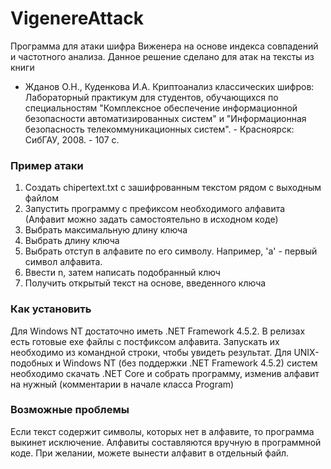 # VigenereAttack
Программа для атаки шифра Виженера на основе индекса совпадений и частотного анализа. Данное решение сделано для атак на тексты из книги
- Жданов О.Н., Куденкова И.А. Криптоанализ классических шифров: Лабораторный практикум для студентов, обучающихся по специальностям "Комплексное обеспечение информационной безопасности автоматизированных систем" и "Информационная безопасность телекоммуникационных систем". - Красноярск: СибГАУ, 2008. - 107 с.

### Пример атаки
1. Создать chipertext.txt с зашифрованным текстом рядом с выходным файлом
2. Запустить программу с префиксом необходимого алфавита (Алфавит можно задать самостоятельно в исходном коде)
3. Выбрать максимальную длину ключа
4. Выбрать длину ключа
5. Выбрать отступ в алфавите по его символу. Например, 'а' - первый символ алфавита.
6. Ввести n, затем написать подобранный ключ
7. Получить открытый текст на основе, введенного ключа

### Как установить
Для Windows NT достаточно иметь .NET Framework 4.5.2. В релизах есть готовые exe файлы с постфиксом алфавита. Запускать их необходимо из командной строки, чтобы увидеть результат.
Для UNIX-подобных и Windows NT (без поддержки .NET Framework 4.5.2) систем необходимо скачать .NET Core и собрать программу, изменив алфавит на нужный (комментарии в начале класса Program)

### Возможные проблемы
Если текст содержит символы, которых нет в алфавите, то программа выкинет исключение. Алфавиты составляются вручную в программной коде. При желании, можете вынести алфавит в отдельный файл.
